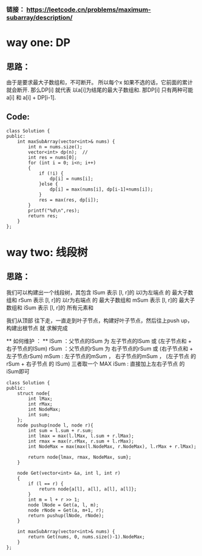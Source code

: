 ### 链接： https://leetcode.cn/problems/maximum-subarray/description/

# way one: DP

## 思路：
由于是要求最大子数组和，不可断开。 所以每个x 如果不选的话，它前面的累计就会断开.
那么DP[i] 就代表 以a[i]为结尾的最大子数组和.
那DP[i] 只有两种可能 a[i] 和 a[i] + DP[i-1].

## Code:
```
class Solution {
public:
    int maxSubArray(vector<int>& nums) {
        int n = nums.size();
        vector<int> dp(n);  // 
        int res = nums[0];
        for (int i = 0; i<n; i++)
        {
            if (!i) {
                dp[i] = nums[i];
            }else {
                dp[i] = max(nums[i], dp[i-1]+nums[i]);
            }
            res = max(res, dp[i]);
        }
        printf("%d\n",res);
        return res;
    }
};
```

# way two: 线段树

## 思路：
我们可以构建出一个线段树，其包含
lSum 表示 [l, r]的 以l为左端点 的 最大子数组和
rSum 表示 [l, r]的 以r为右端点 的 最大子数组和
mSum 表示 [l, r]的 最大子数组和
iSum 表示 [l, r]的 所有元素和

我们从顶部 往下走，一直走到叶子节点，构建好叶子节点，然后往上push up，构建出根节点 就 求解完成

** 如何维护 ： **
lSum ：父节点的lSum 为 左子节点的lSum 或 (左子节点和 + 右子节点的lSum)
rSum ：父节点的rSum 为 右子节点的rSum 或 (右子节点和 + 左子节点rSum)
mSum : 左子节点的mSum ， 右子节点的mSum ， (左子节点 的 rSum + 右子节点 的 lSum) 三者取一个 MAX
iSum : 直接加上左右子节点 的 iSum即可

```
class Solution {
public:
    struct node{
        int lMax;
        int rMax;
        int NodeMax;
        int sum;
    };
    node pushup(node l, node r){
        int sum = l.sum + r.sum;
        int lmax = max(l.lMax, l.sum + r.lMax);
        int rmax = max(r.rMax, r.sum + l.rMax);
        int NodeMax = max(max(l.NodeMax, r.NodeMax), l.rMax + r.lMax);

        return node{lmax, rmax, NodeMax, sum};
    }

    node Get(vector<int> &a, int l, int r)
    {
        if (l == r) {
            return node{a[l], a[l], a[l], a[l]};
        }    
        int m = l + r >> 1;
        node lNode = Get(a, l, m);
        node rNode = Get(a, m+1, r);
        return pushup(lNode, rNode);
    }
    
    int maxSubArray(vector<int>& nums) {
        return Get(nums, 0, nums.size()-1).NodeMax;
    }
};

```



